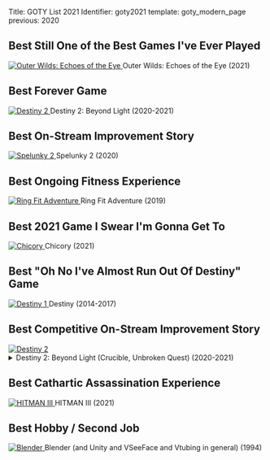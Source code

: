 Title: GOTY List 2021
Identifier: goty2021
template: goty_modern_page
previous: 2020

<article class="lol-2021">
  <section class="tile">
    <h2>Best Still One of the Best Games I've Ever Played</h3>
    <a href="https://www.mobiusdigitalgames.com/outer-wilds.html">
      <img
        src="{static}/media/goty2021/echoes_of_the_eye.jpg"
        alt="Outer Wilds: Echoes of the Eye"
        title="Outer Wilds: Echoes of the Eye"
      >
    </a>
    <a>Outer Wilds: Echoes of the Eye (2021)</a>
  </section>

  <section class="tile">
    <h2>Best Forever Game</h3>
    <a href="https://www.bungie.net/7/en/Destiny/Buy/beyondlight?ciid=48001">
      <img
        src="{static}/media/goty2021/destiny_2_beyond_light.jpg"
        alt="Destiny 2"
        title="Destiny 2"
      >
    </a>
    <a>Destiny 2: Beyond Light (2020-2021)</a>
  </section>

  <section class="tile">
    <h2>Best On-Stream Improvement Story</h3>
    <a href="https://store.steampowered.com/app/418530/Spelunky_2/">
      <img
        src="{static}/media/goty2021/spelunky_2.jpg"
        alt="Spelunky 2"
        title="Spelunky 2"
      >
    </a>
    <a>Spelunky 2 (2020)</a>
  </section>

  <section class="tile">
    <h2>Best Ongoing Fitness Experience</h2>
    <a href="https://ringfitadventure.nintendo.com/">
      <img
        src="{static}/media/goty2021/ringfit.jpg"
        alt="Ring Fit Adventure"
        title="Ring Fit Adventure"
      >
    </a>
    <a>Ring Fit Adventure (2019)</a>
  </section>

  <section class="tile">
    <h2>Best 2021 Game I Swear I'm Gonna Get To</h2>
    <a href="http://chicorygame.com/">
      <img
        src="{static}/media/goty2021/chicory.jpg"
        alt="Chicory"
        title="Chicory"
      >
    </a>
    <a>Chicory (2021)</a>
  </section>

  <section class="tile">
    <h2>Best "Oh No I've Almost Run Out Of Destiny" Game</h2>
    <a href="https://www.destinythegame.com/d1">
      <img
        src="{static}/media/goty2021/destiny1.jpg"
        alt="Destiny 1"
        title="Destiny 1"
      >
    </a>
    <a>Destiny (2014-2017)</a>
  </section>


  <section class="tile">
    <h2>Best Competitive On-Stream Improvement Story</h3>
    <a href="https://www.bungie.net/7/en/Destiny/Buy/beyondlight?ciid=48001">
      <img
        src="{static}/media/goty2021/unbroken_vid_thumbnail.png"
        alt="Destiny 2"
        title="Destiny 2"
      >
    </a>
    <a>
      <details>
        <summary>Destiny 2: Beyond Light (Crucible, Unbroken Quest) (2020-2021)</summary>
        The last step for the Unbroken title was hitting Legend glory three times.
        I got my first at the end of Season of Arrivals (heavily carried by friends),
        within a few months of the end of the season (Nov. 10 2020).
        I tried again in Chosen (Feb 9 2021 - May 11 2021) with the same friends but fell short.
        In Splicer I played mostly solo (and mostly streamed),
        and got my second Legend (May 11 2021 - Aug 24 2021).
        Arguably that was the hardest one --
        proving the first wasn't a fluke and I could do the third.
        I got my last one in Season of the Lost (Aug 24 2021 - Feb 22 2021),
        within six weeks of play and within six weeks of the start of the season.
        This was my first stream after.
        I think the fursona and vtuber model helped.
      </details>
    </a>
  </section>

  <section class="tile">
    <h2>Best Cathartic Assassination Experience</h2>
    <a href="https://hitman.com/global/">
      <img
        src="{static}/media/goty2021/hitman3_debut_twitch_scaled_thumbnail.png"
        alt="HITMAN III"
        title="HITMAN III"
      >
    </a>
    <a>HITMAN III (2021)</a>
  </section>

  <section class="tile">
    <h2>Best Hobby / Second Job</h2>
    <a href="https://www.blender.org/">
      <img
        src="{static}/media/goty2021/blender.jpg"
        alt="Blender"
        title="Blender"
      >
    </a>
    <a>Blender (and Unity and VSeeFace and Vtubing in general) (1994)</a>
  </section>

</article>
